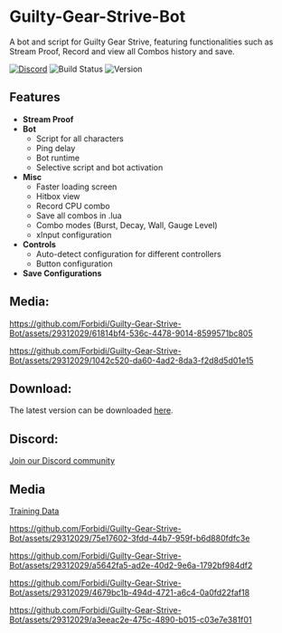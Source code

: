 # Guilty-Gear-Strive-Bot
A bot and script for Guilty Gear Strive, featuring functionalities such as Stream Proof, Record and view all Combos history and save.

[![Discord](https://img.shields.io/discord/972965077496000552)](https://discord.gg/pQZYd8sGqF)
![Build Status](https://img.shields.io/badge/build-passing-brightgreen.svg)
![Version](https://img.shields.io/badge/version-1.8.1-blue.svg)


## Features

- **Stream Proof**
- **Bot**
  - Script for all characters
  - Ping delay
  - Bot runtime
  - Selective script and bot activation
- **Misc**
  - Faster loading screen
  - Hitbox view
  - Record CPU combo
  - Save all combos in .lua
  - Combo modes (Burst, Decay, Wall, Gauge Level)
  - xInput configuration
- **Controls**
  - Auto-detect configuration for different controllers
  - Button configuration
- **Save Configurations**

## Media: 

https://github.com/Forbidi/Guilty-Gear-Strive-Bot/assets/29312029/61814bf4-536c-4478-9014-8599571bc805


https://github.com/Forbidi/Guilty-Gear-Strive-Bot/assets/29312029/1042c520-da60-4ad2-8da3-f2d8d5d01e15





## Download:
The latest version can be downloaded [here](https://github.com/Forbidi/Guilty-Gear-Strive-Bot/releases/latest/download/Loader.zip).

## Discord:

[Join our Discord community](https://discord.gg/pQZYd8sGqF)

## Media
 [Training Data](https://www.dustloop.com/w/GGST)


https://github.com/Forbidi/Guilty-Gear-Strive-Bot/assets/29312029/75e17602-3fdd-44b7-959f-b6d880fdfc3e


https://github.com/Forbidi/Guilty-Gear-Strive-Bot/assets/29312029/a5642fa5-ad2e-40d2-9e6a-1792bf984df2


https://github.com/Forbidi/Guilty-Gear-Strive-Bot/assets/29312029/4679bc1b-494d-4721-a6c4-0a0fd22faf18


https://github.com/Forbidi/Guilty-Gear-Strive-Bot/assets/29312029/a3eeac2e-475c-4890-b015-c03e7e381f01




